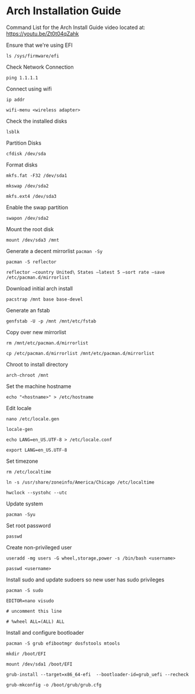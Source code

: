 # Arch Installation Guide
Command List for the Arch Install Guide video located at: https://youtu.be/Zt0t04qZahk


Ensure that we're using EFI

``ls /sys/firmware/efi``


Check Network Connection

``ping 1.1.1.1``


Connect using wifi

``ip addr``

``wifi-menu <wireless adapter>``


Check the installed disks

``lsblk``

Partition Disks

``cfdisk /dev/sda``

Format disks

``mkfs.fat -F32 /dev/sda1``

``mkswap /dev/sda2``

``mkfs.ext4 /dev/sda3``

Enable the swap partition

``swapon /dev/sda2``

Mount the root disk

``mount /dev/sda3 /mnt``

Generate a decent mirrorlist
``pacman -Sy``

``pacman -S reflector``

``reflector –country United\ States –latest 5 –sort rate –save /etc/pacman.d/mirrorlist``

Download initial arch install

``pacstrap /mnt base base-devel``


Generate an fstab

``genfstab -U -p /mnt /mnt/etc/fstab``


Copy over new mirrorlist

``rm /mnt/etc/pacman.d/mirrorlist``

``cp /etc/pacman.d/mirrorlist /mnt/etc/pacman.d/mirrorlist``


Chroot to install directory

``arch-chroot /mnt``


Set the machine hostname

``echo "<hostname>" > /etc/hostname``


Edit locale

``nano /etc/locale.gen``

``locale-gen``

``echo LANG=en_US.UTF-8 > /etc/locale.conf``

``export LANG=en_US.UTF-8``

Set timezone

``rm /etc/localtime``

``ln -s /usr/share/zoneinfo/America/Chicago /etc/localtime``

``hwclock --systohc --utc``

Update system

``pacman -Syu``


Set root password

``passwd``


Create non-privileged user

``useradd -mg users -G wheel,storage,power -s /bin/bash <username>``

``passwd <username>``


Install sudo and update sudoers so new user has sudo privileges

``pacman -S sudo``

``EDITOR=nano visudo``

``# uncomment this line``

``# %wheel ALL=(ALL) ALL``
  

Install and configure bootloader

``pacman -S grub efibootmgr dosfstools mtools``

``mkdir /boot/EFI``

``mount /dev/sda1 /boot/EFI``

``grub-install --target=x86_64-efi  --bootloader-id=grub_uefi --recheck``

``grub-mkconfig -o /boot/grub/grub.cfg``
